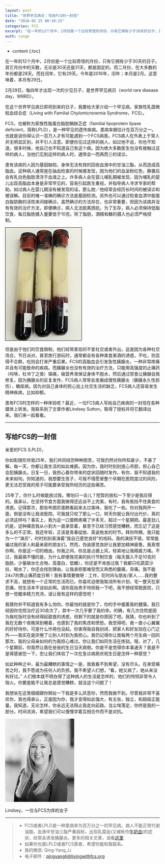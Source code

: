 ```yaml
---
layout: post
title: "世界罕见病日｜写给FCS的一封信"
date: "2016-02-25 00:38:25"
categories: FCS
excerpt: "在一年的12个月中，2月份是一个比较奇怪的月份，只有它拥有少于30天的日子。其它月份中的天数，无论是30天还是31天，都是固定的。而二月份，在大..."
auth: conge
---
```

* content
{:toc}

在一年的12个月中，2月份是一个比较奇怪的月份，只有它拥有少于30天的日子。其它月份中的天数，无论是30天还是31天，都是固定的。而二月份，在大多数的年份都是28天。而在闰年，它有29天。今年是2016年，闰年；本月是2月。这意味着，本月有29日。

2月29日，每四年才出现一次的少见日子，是世界罕见病日（world rare disease day，WRRD）。

在这个世界罕见病日即将到来的日子，我要给大家介绍一个罕见病，家族性乳糜微粒血综合症（Living with Familial Chylomicronemia Syndrome，FCS）。

FCS，也被称为家族性脂蛋白脂肪酶缺乏症（familial lipoprotein lipase deficient，简称LPLD），是一种罕见的遗传疾病。患病率据估计在百万分之一。也就是说你得认识一百万人才有可能遇到一个FCS病患。FCS病人在外表上于常人并无明显区别，并不引人注意。即便你见过这样的病人，如过他不说，你也不知道。很多时候，他自己也不知道自己有这个病。因为绝大多数医生也没有接触过这样的病人，当他们见到这样的病人时，通常会一而再而三的误诊。

患有该病的人因为基因缺陷，身体无法有效的回收血液中的甘油三酯，从而造成高脂血。这种病人通常是在抽血检查的时候被发现，因为他们的血呈粉红色，静置后会有乳白色脂肪漂浮于血液之上。许多病人会在婴儿哺乳期被发现，因为哺乳的婴儿出现高脂血本身是非常罕见的，容易引起医生重视，并指导病人寻求专家的帮助。如过病人在婴儿期没有被发现的话，那么她／他经常会经历长时间的被误诊和被误解。目前的唯一准确的确诊方法是基因检测。另外也可以通过检查血清中脂蛋白脂肪酶的活性来间接确诊。虽然确诊的方法存在，也非常重要，担因为该病并没有有效的治疗方法，即便确诊，病人无法脱离困扰。为了生存，病人必须保持低脂饮食，每日脂肪摄入量要低于10克。除了脂肪，酒精和糖的摄入也必须严格控制。

![牛奶血](/assets/images/FCS/118382-b219621920ce260a.jpg)

但是由于他们的饮食限制，他们经常表现的不爱社交或者外出。这是因为各种社交场合，节日派对，甚至旅行游玩时，通常都会有各种美食美酒的诱惑，不吃，则显得不合群，吃则会打来严重后果。FCS的高脂血会引发急性胰腺炎，一种非常疼痛并且有可能致命的疾病。而胰腺炎也没有有效的治疗方法，只能用高强度的止痛药（吗啡，杜冷丁之类）镇痛，输营养液保证身体不脱水，然后通过禁食让胰腺自我修复。因为胰腺炎的反复发作，FCS病人常常会发展成慢性胰腺炎（胰腺永久性损伤），糖尿病。因为对自己身体的担心加上社交生活的缺乏，FCS病人还容易发生精神疾病，比如抑郁。

患有FCS时怎样的一种体验呢？最近，一位FCS病人写给自己疾病的一封信在各种媒体上转发。我联系到了文章作者Lindsey Sutton，取得了授权并将它翻译出来。我们来一起看看。

----

## 写给FCS的一封信

亲爱的FCS (LPLD)，

你如影随形伴我25年，我们共同经历种种困苦，可我仍然对你所知甚少，不甚了解。每一天，你都让我生活的如此难捱。因为你，我时时刻刻提心吊胆，担心自己会犯胰腺炎。日复一日，我担心着你带来的症状回随时发作。有你，我不知道我的未来如何。你知道的，我想要生孩子，可我不情愿冒整个孕期在医院度过的风险，更无法忍受我的孩子可能要承受我所经历的这些痛苦。

25年了，你什么时候能放过我，哪怕只一会儿？短暂的放松一下至少是我应得的。我承认，在坚持节食方面我做得还远谈不上完美，有时，我有抵挡不住美食的诱惑。记得那次，那些布朗尼蛋糕看起来太过美味，我吃了一些。你对我网开一面，倒是没有让我进医院。可我就只咬了那么一口，转天你就让我付出代价，真的必须这样吗？事实上，我为这一口蛋糕疼痛了许多天，超过一个星期把。最差劲儿的是，这种痛苦我从小到大一直承受着，甚至于已经习惯感觉糟糕，而忘记了这是多么的不正常。我还年轻，正该是青春绽放、英姿勃发的时节。拜你所赐，我只能为一个“演员”，时时刻刻表演着“我自己感觉良好”的戏码。我的演技不错，常常能骗过我的家人和最亲密的朋友们。然而，伪装感觉良好让我更加精神疲惫。我真恨你啊，你是这一切的根由。你我之间，你总是占据上风，轻易地让我精疲力竭。不过，我最搞不懂的是，为什么即便我完美的执行节制饮食（每天摄入不足10克的脂肪，少量碳水化合物，高蛋白，低糖），你还是不肯放过我？我都只吃蔬菜沙拉、喝水了，你还会找到理由，让我承担那难受而又熟悉的腹痛，背痛。我不能24x7的靠止痛药度日啊！我有事情要做呀：工作，花时间与朋友/家人......我的要求不高，就想有一个正常的生活而已。你喜欢迫使我取消所有计划，宅一整天在家忍痛，但生活本不该如此啊。请你高抬贵手怜悯我一下吧，我不想经常跑医院，只想一觉醒来精力充沛。请让我有这样的感觉吧！

我猜你并不知道我有多么怕你。你最怕的就是你了，你的手中握着我的健康。我已经因你住院治疗近30余次了，其中一次几乎要了我的命。的确，有几次住院是因为我吃饭时没有经得起甜食的诱惑，但剩下的就是你原因了吧。我猜，你也听到了我在无数个夜晚哭到睡着，也感到了我的焦虑和愤怒。我觉得吧，我一直小心翼翼的好好待你，可是什么作用也没起。你害得我自我封闭，把家人和好友挡在心门之外——我实在是厌倦了让别人时刻为我担心。我仍记得你让我每两个月生病一回的那次，我的父母亲如何的为我担心难过。你让我们如同生活在炼狱。哦，对了，几个星期前，你竟然让我在爸爸的生日当天病倒。你是不是觉得你本事通天？我是不是得感谢您一下，您让我们体验了一次在急诊病房庆祝生日是怎样一种感觉？

如此种种之中，最为最糟糕的事情之一是，我我看不到希望，没有尽头。在承受痛苦之时，我不愿成为任何人的负担。我不希望人们想，“看，她又病了，她从来没有好过。” 人们根本就不明白得了这种病人的生活是怎样的，他们的怜悯非常令人恼火。你要是能不让我总是感觉糟糕，就没这个问题了！

我想坐在这里细细跟你掰扯一下我是多么厌恶你，然而我做不到。尽管我非常不喜欢你，我也得承认，正是因为你，我才变得如此强大，有主张，独立，和超级正能量。我知道，无论怎样，你永远无法阻止我走向前路。当尘埃落定，你终是我的一部分。时间流淌，希望我们可以慢慢学着互相合作而不是对抗。

![Lindsey Sutton, 25.](/assets/images/FCS/118382-b0d1454493958209.jpg)

Lindsey，一位与FCS为伴的女子


----
> * FCS或者LPLD是一种患病率为百万分之一的罕见病，病人不能正常代谢油脂，血液中甘油三脂严重超标，出现乳糜血(又被称作[牛奶血](https://www.jianshu.com/p/4cba7c3cabf6))的症状，经常会诱发胰腺炎。更多的相关文章，请看[这里](https://www.jianshu.com/nb/8793129)
> * 如果你也是LPLD或者FCS患者，希望你能和我联系。
> * 我的微信: Qing-Yang_Li
> * 电子邮件：qingyangli@livingwithfcs.org
